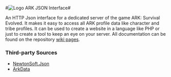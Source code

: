 #![Logo](https://web.mxcontent.network/ark-data/arkdata_server.png) ARK JSON Interface#

An HTTP Json interface for a dedicated server of the game ARK: Survival Evolved. It makes it easy to access all ARK profile data like character and tribe profiles. It can be used to create a website in a language like PHP or just to create a tool to keep an eye on your server.
All documentation can be found on the repository <a href="https://github.com/AuthiQ/ArkData.Server/wiki">wiki pages</a>.

<h3>Third-party Sources</h3>

- <a href="https://github.com/JamesNK/Newtonsoft.Json">NewtonSoft.Json</a>
- <a href="https://github.com/AuthiQ/ArkData">ArkData</a>

